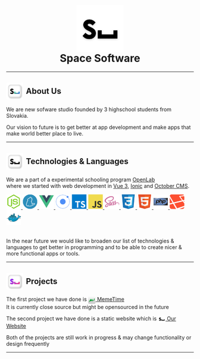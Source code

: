 <h1 style="display: flex; align-items: center; flex-direction: column;">
    <img src="../.assets/logo.png" alt="Space Software" width="25%" height="25%" />
    Space Software
</h1>

----------------------------------------------------------

<h2 style="display: flex; align-items: center;">
	<img src="../.assets/alt2.png" width="45" style="margin-right: 8px" />
	About Us
</h2>

We are new sofware studio founded by 3 highschool students from Slovakia.

Our vision to future is to get better at app development and make apps that make world better place to live.

----------------------------------------------------------

<h2 style="display: flex; align-items: center;">
	<img src="../.assets/alt1.png" width="45" style="margin-right: 8px" />
	Technologies & Languages
</h2>

We are a part of a experimental schooling program [OpenLab](https://openlab.sk/)</br>where we started with web development in [Vue 3](https://vuejs.org/), [Ionic](https://ionicframework.com/) and [October CMS](https://octobercms.com/).

<a href="https://nodejs.org" target="_blank">
    <img src="https://raw.githubusercontent.com/devicons/devicon/master/icons/nodejs/nodejs-original.svg" alt="nodejs" width="40" height="40"/>
</a>
<span></span>
<a href="https://yarnpkg.com" target="_blank">
    <img src="https://raw.githubusercontent.com/devicons/devicon/master/icons/yarn/yarn-original.svg" alt="yarn" width="40" height="40"/>
</a>
<span></span>
<a href="https://vuejs.org" target="_blank">
        <img src="https://raw.githubusercontent.com/devicons/devicon/master/icons/vuejs/vuejs-original.svg" alt="vuejs" width="40" height="40"/>
    </a>
<span></span>
<a href="https://ionicframework.com" target="_blank">
        <img src="https://raw.githubusercontent.com/devicons/devicon/master/icons/ionic/ionic-original.svg" alt="ionic" width="40" height="40"/>
    </a>
<span></span>
<a href="https://www.typescriptlang.org" target="_blank">
    <img src="https://raw.githubusercontent.com/devicons/devicon/master/icons/typescript/typescript-original.svg" alt="typescript" width="40" height="40"/>
</a>
<span></span>
<a href="https://developer.mozilla.org/en-US/docs/Web/JavaScript" target="_blank">
    <img src="https://raw.githubusercontent.com/devicons/devicon/master/icons/javascript/javascript-original.svg" alt="javascript" width="40" height="40"/>
</a>
<span></span>
<a href="https://sass-lang.com" target="_blank">
    <img src="https://raw.githubusercontent.com/devicons/devicon/master/icons/sass/sass-original.svg" alt="sass" width="40" height="40"/>
</a>
<span></span>
<a href="https://developer.mozilla.org/en-US/docs/Web/CSS" target="_blank">
    <img src="https://raw.githubusercontent.com/devicons/devicon/master/icons/css3/css3-original.svg" alt="css3" width="40" height="40"/>
</a>
<span></span>
<a href="https://developer.mozilla.org/en-US/docs/Glossary/HTML5" target="_blank">
    <img src="https://raw.githubusercontent.com/devicons/devicon/master/icons/html5/html5-original.svg" alt="html5" width="40" height="40"/>
</a>
<span></span>
<a href="https://www.php.net" target="_blank">
    <img src="https://raw.githubusercontent.com/devicons/devicon/master/icons/php/php-original.svg" alt="php" width="40" height="40"/>
</a>
<span></span>
<a href="https://laravel.com" target="_blank">
        <img src="https://raw.githubusercontent.com/devicons/devicon/master/icons/laravel/laravel-plain.svg" alt="laravel" width="40" height="40"/>
</a>
<span></span>
<a href="https://www.docker.com" target="_blank">
        <img src="https://raw.githubusercontent.com/devicons/devicon/master/icons/docker/docker-original.svg" alt="docker" width="40" height="40"/>
</a>
</br>
</br>

In the near future we would like to broaden our list of technologies & languages to get better in programming and to be able to create nicer & more functional apps or tools.

----------------------------------------------------------


<h2 style="display: flex; align-items: center;">
	<img src="../.assets/alt5.png" width="45" style="margin-right: 8px" />
	Projects
</h2>

The first project we have done is [<img src="../.assets/memetime.png" width="20" align="center" /> MemeTime](https://github.com/SpaceSoftwareDev/MemeTimeApp)</br> It is currently close source but might be opensourced in the future

The second project we have done is a static website which is [<img src="../.assets/logo.png" width="20" align="center"> Our Website](https://github.com/SpaceSoftwareDev/Website)

Both of the projects are still work in progress & may change functionality or design frequently

----------------------------------------------------------

